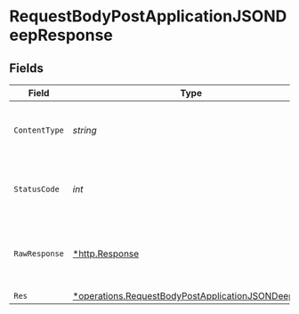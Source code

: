 # RequestBodyPostApplicationJSONDeepResponse


## Fields

| Field                                                                                                                        | Type                                                                                                                         | Required                                                                                                                     | Description                                                                                                                  |
| ---------------------------------------------------------------------------------------------------------------------------- | ---------------------------------------------------------------------------------------------------------------------------- | ---------------------------------------------------------------------------------------------------------------------------- | ---------------------------------------------------------------------------------------------------------------------------- |
| `ContentType`                                                                                                                | *string*                                                                                                                     | :heavy_check_mark:                                                                                                           | HTTP response content type for this operation                                                                                |
| `StatusCode`                                                                                                                 | *int*                                                                                                                        | :heavy_check_mark:                                                                                                           | HTTP response status code for this operation                                                                                 |
| `RawResponse`                                                                                                                | [*http.Response](https://pkg.go.dev/net/http#Response)                                                                       | :heavy_check_mark:                                                                                                           | Raw HTTP response; suitable for custom response parsing                                                                      |
| `Res`                                                                                                                        | [*operations.RequestBodyPostApplicationJSONDeepRes](../../../pkg/models/operations/requestbodypostapplicationjsondeepres.md) | :heavy_minus_sign:                                                                                                           | OK                                                                                                                           |